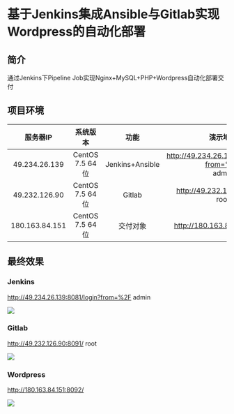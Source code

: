 # 基于Jenkins集成Ansible与Gitlab实现Wordpress的自动化部署

## 简介

通过Jenkins下Pipeline Job实现Nginx+MySQL+PHP+Wordpress自动化部署交付

## 项目环境

|    服务器IP    |    系统版本     |      功能       |                           演示地址                           |
| :------------: | :-------------: | :-------------: | :----------------------------------------------------------: |
| 49.234.26.139  | CentOS 7.5 64位 | Jenkins+Ansible | http://49.234.26.139:8081/login?from=%2F <br />admin  |
| 49.232.126.90  | CentOS 7.5 64位 |     Gitlab      |        http://49.232.126.90:8091/ <br />root         |
| 180.163.84.151 | CentOS 7.5 64位 |    交付对象     |                 http://180.163.84.151:8092/                  |

## 最终效果

### Jenkins

http://49.234.26.139:8081/login?from=%2F  admin

![](https://img.imgdb.cn/item/6002c3fa3ffa7d37b3efd321.png)

### Gitlab

http://49.232.126.90:8091/    root

![](https://img.imgdb.cn/item/6002c60e3ffa7d37b3f0d795.png)

### Wordpress

http://180.163.84.151:8092/

![](https://img.imgdb.cn/item/6002c65a3ffa7d37b3f0feb6.png)